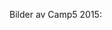 Bilder av Camp5 2015:

<div class="cbr-gallery">
 <figure data-file-name="acroyoga.jpg" data-size="1081x720"></figure>
 <figure data-file-name="after-dinner.jpg" data-size="1081x720"></figure>
 <figure data-file-name="after-the-rain.jpg" data-size="1081x720"></figure>
 <figure data-file-name="anders-climbing.jpg" data-size="720x1081"></figure>
 <figure data-file-name="campfire-at-night-1.jpg" data-size="1086x720"></figure>
 <figure data-file-name="campfire-at-night-2.jpg" data-size="1081x720"></figure>
 <figure data-file-name="campfire-at-night-closeup-1.jpg" data-size="1081x720"></figure>
 <figure data-file-name="campfire-at-night-closeup-2.jpg" data-size="1081x720"></figure>
 <figure data-file-name="camp-overview-at-sunset.jpg" data-size="1920x1440"></figure>
 <figure data-file-name="community-tent-at-night.jpg" data-size="1086x720"></figure>
 <figure data-file-name="dinner.jpg" data-size="1086x720"></figure>
 <figure data-file-name="dishwashing.jpg" data-size="1081x720"></figure>
 <figure data-file-name="emma-climbing.jpg" data-size="1081x720"></figure>
 <figure data-file-name="epicness.jpg" data-size="1081x720"></figure>
 <figure data-file-name="friends.jpg" data-size="1081x720"></figure>
 <figure data-file-name="hair-wash.jpg" data-size="1081x720"></figure>
 <figure data-file-name="harmonica.jpg" data-size="2048x1363"></figure>
 <figure data-file-name="kids.jpg" data-size="1086x720"></figure>
 <figure data-file-name="kylskap-problemet.jpg" data-size="1081x720"></figure>
 <figure data-file-name="malin-climbing.jpg" data-size="720x1081"></figure>
 <figure data-file-name="saturday-night-2.jpg" data-size="1086x720"></figure>
 <figure data-file-name="slackline.jpg" data-size="1081x720"></figure>
 <figure data-file-name="spotting.jpg" data-size="1081x720"></figure>
 <figure data-file-name="sunset.jpg" data-size="1521x1110"></figure>
</div>